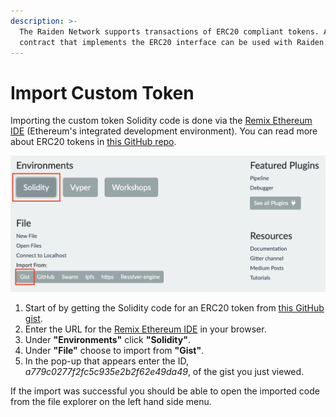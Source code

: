 ```yaml
---
description: >-
  The Raiden Network supports transactions of ERC20 compliant tokens. Any smart
  contract that implements the ERC20 interface can be used with Raiden.
---
```


# Import Custom Token

Importing the custom token Solidity code is done via the [Remix Ethereum IDE](https://remix.ethereum.org/) \(Ethereum's integrated development environment\). You can read more about ERC20 tokens in [this GitHub repo](https://github.com/OpenZeppelin/openzeppelin-contracts/tree/master/contracts/token/ERC20).

![Screen for importing a custom token](../../.gitbook/assets/remix_gist_import.png)

1. Start of by getting the Solidity code for an ERC20 token from [this GitHub gist](https://gist.github.com/eorituz/a779c0277f2fc5c935e2b2f62e49da49).
2. Enter the URL for the [Remix Ethereum IDE](https://remix.ethereum.org/) in your browser.
3. Under **"Environments"** click **"Solidity"**.
4. Under **"File"** choose to import from **"Gist"**.
5. In the pop-up that appears enter the ID, _a779c0277f2fc5c935e2b2f62e49da49_, of the gist you just viewed.

If the import was successful you should be able to open the imported code from the file explorer on the left hand side menu.

